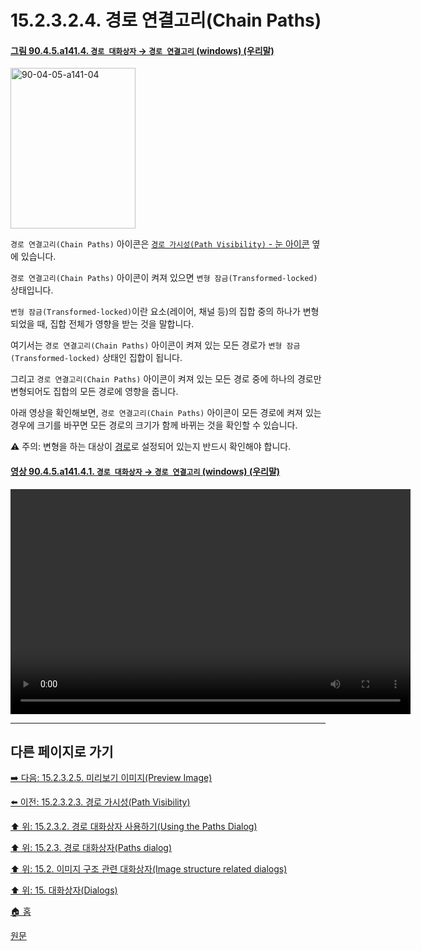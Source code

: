 # 15.2.3.2.4. 경로 연결고리(Chain Paths)

<a id="90-04-05-a141-04"></a>

#### [그림 90.4.5.a141.4. `경로 대화상자` → `경로 연결고리` (windows) (우리말)](./90-04-0005-paths.md#90-04-05-a141-04)
<img width="200" height="257" alt="90-04-05-a141-04" src="https://github.com/wonder13662/gimp/assets/15767104/a6105f5f-6e63-4195-8c39-ada18bacfe91" />

`경로 연결고리(Chain Paths)` 아이콘은 [`경로 가시성(Path Visibility)` - 눈 아이콘](./15-02-03-02-03-path_visibility.md) 옆에 있습니다.

`경로 연결고리(Chain Paths)` 아이콘이 켜져 있으면 `변형 잠금(Transformed-locked)` 상태입니다.

`변형 잠금(Transformed-locked)`이란 요소(레이어, 채널 등)의 집합 중의 하나가 변형되었을 때, 집합 전체가 영향을 받는 것을 말합니다.

여기서는 `경로 연결고리(Chain Paths)` 아이콘이 켜져 있는 모든 경로가 `변형 잠금(Transformed-locked)` 상태인 집합이 됩니다.

그리고 `경로 연결고리(Chain Paths)` 아이콘이 켜져 있는 모든 경로 중에 하나의 경로만 변형되어도 집합의 모든 경로에 영향을 줍니다.

아래 영상을 확인해보면, `경로 연결고리(Chain Paths)` 아이콘이 모든 경로에 켜져 있는 경우에 크기를 바꾸면 모든 경로의 크기가 함께 바뀌는 것을 확인할 수 있습니다.

⚠️ 주의: 변형을 하는 대상이 [경로](./14-04-01-01-01-transform.md#14-04-01-01-01-s3)로 설정되어 있는지 반드시 확인해야 합니다.

<a id="90-04-05-a141-04-01"></a>

#### [영상 90.4.5.a141.4.1. `경로 대화상자` → `경로 연결고리` (windows) (우리말)](./90-04-0005-paths.md#90-04-05-a141-04-01)
<video controls="controls" width="640" height="360" src="https://github.com/wonder13662/gimp/assets/15767104/8557107d-bb1f-47be-b795-97a306e24771"></video>

***

## 다른 페이지로 가기

[➡️ 다음: 15.2.3.2.5. 미리보기 이미지(Preview Image)](./15-02-03-02-05-preview_image.md)

[⬅️ 이전: 15.2.3.2.3. 경로 가시성(Path Visibility)](./15-02-03-02-03-path_visibility.md)

[⬆️ 위: 15.2.3.2. 경로 대화상자 사용하기(Using the Paths Dialog)](./15-02-03-02-00-using_the_paths_dialog.md)

[⬆️ 위: 15.2.3. 경로 대화상자(Paths dialog)](./15-02-03-00-paths-dialog.md)

[⬆️ 위: 15.2. 이미지 구조 관련 대화상자(Image structure related dialogs)](./15-02-00-image-structure-related-dialogs.md)

[⬆️ 위: 15. 대화상자(Dialogs)](./15-00-dialogs.md)

[🏠 홈](./00-home.md)

[원문](https://docs.gimp.org/2.10/ko/gimp-path-dialog.html#gimp-path-dialog-using)